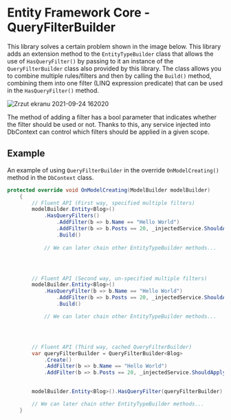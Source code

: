 #  Entity Framework Core - QueryFilterBuilder

This library solves a certain problem shown in the image below. This library adds an extension method to the `EntityTypeBuilder` class that allows the use of `HasQueryFilter()` by passing to it an instance of the `QueryFilterBuilder` class also provided by this library. The class allows you to combine multiple rules/filters and then by calling the `Build()` method, combining them into one filter (LINQ expression predicate) that can be used in the `HasQueryFilter()` method.

![Zrzut ekranu 2021-09-24 162020](https://user-images.githubusercontent.com/46250989/134690210-3d43fa52-2f72-4596-8432-8b6234b107f9.png)

The method of adding a filter has a bool parameter that indicates whether the filter should be used or not. Thanks to this, any service injected into DbContext can control which filters should be applied in a given scope.

##  Example
An example of using `QueryFilterBuilder` in the override  `OnModelCreating()` method in the `DbContext` class.
```csharp
protected override void OnModelCreating(ModelBuilder modelBuilder)
    {
	    // Fluent API (First way, specified multiple filters)
	    modelBuilder.Entity<Blog>()
			.HasQueryFilters()
				.AddFilter(b => b.Name == "Hello World")
        		.AddFilter(b => b.Posts == 20, _injectedService.ShouldApplyFilter())
            	.Build()
			
			// We can later chain other EntityTypeBuilder methods...




		// Fluent API (Second way, un-specified multiple filters)
		modelBuilder.Entity<Blog>()
			.HasQueryFilter(b => b.Name == "Hello World")
				.AddFilter(b => b.Posts == 20, _injectedService.ShouldApplyFilter())
				.Build()

			// We can later chain other EntityTypeBuilder methods...




		// Fluent API (Third way, cached QueryFilterBuilder)
		var queryFilterBuilder = QueryFilterBuilder<Blog>
			.Create()
			.AddFilter(b => b.Name == "Hello World")
        	.AddFilter(b => b.Posts == 20, _injectedService.ShouldApplyFilter())

		
		modelBuilder.Entity<Blog>().HasQueryFilter(queryFilterBuilder)

		// We can later chain other EntityTypeBuilder methods...
    }
```